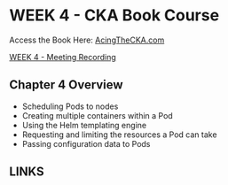 # WEEK 4 - CKA Book Course

Access the Book Here: [AcingTheCKA.com](https://acingthecka.com)

[WEEK 4 - Meeting Recording](https://community.kubeskills.com/c/meetings/deploying-applications-in-kubernetes-chapter-4-review)

## Chapter 4 Overview
- Scheduling Pods to nodes
- Creating multiple containers within a Pod
- Using the Helm templating engine
- Requesting and limiting the resources a Pod can take
- Passing configuration data to Pods

## LINKS

